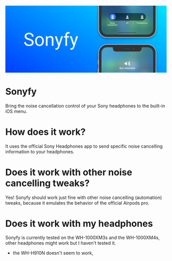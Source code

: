![Noise cancellation](sonyfypreferences/Resources/banner.png)
# Sonyfy
Bring the noise cancellation control of your Sony headphones to the built-in iOS menu.

# How does it work?
It uses the official Sony Headphones app to send specific noise cancelling information to your headphones.

# Does it work with other noise cancelling tweaks?
Yes! Sonyfy should work just fine with other noise cancelling (automation) tweaks, because it emulates the behavior of the official Airpods pro.

# Does it work with my headphones
Sonyfy is currently tested on the WH-1000XM3s and the WH-1000XM4s, other headphones might work but I haven't tested it.
- the WH-H910N doesn't seem to work,
